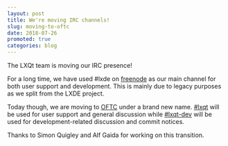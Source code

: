 ```yaml
---
layout: post
title: We're moving IRC channels!
slug: moving-to-oftc
date: 2018-07-26
promoted: true
categories: blog
---
```


The LXQt team is moving our IRC presence!

For a long time, we have used #lxde on [freenode](https://freenode.net/) as our main channel for both user support and development. This is mainly due to legacy purposes as we split from the LXDE project.

Today though, we are moving to [OFTC](https://www.oftc.net/) under a brand new name. [#lxqt](irc://irc.oftc.net/lxqt) will be used for user support and general discussion while [#lxqt-dev](irc://irc.oftc.net/lxqt-dev) will be used for development-related discussion and commit notices.

Thanks to Simon Quigley and Alf Gaida for working on this transition.

